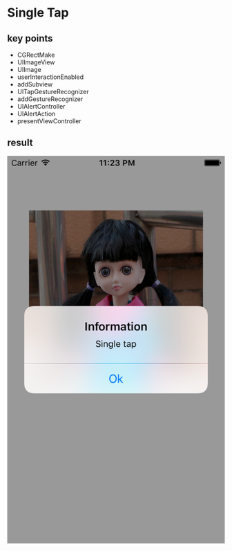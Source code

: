 # Single Tap

## key points
- CGRectMake
- UIImageView
- UIImage
- userInteractionEnabled
- addSubview
- UITapGestureRecognizer
- addGestureRecognizer
- UIAlertController
- UIAlertAction
- presentViewController

## result

![result](2-10.png)
